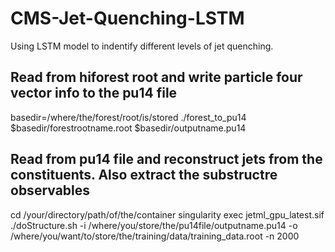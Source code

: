 # CMS-Jet-Quenching-LSTM
Using LSTM model to indentify different levels of jet quenching. 

## Read from hiforest root and write particle four vector info to the pu14 file
basedir=/where/the/forest/root/is/stored
./forest_to_pu14 $basedir/forestrootname.root $basedir/outputname.pu14

## Read from pu14 file and reconstruct jets from the constituents. Also extract the substructre observables
cd /your/directory/path/of/the/container
singularity exec jetml_gpu_latest.sif ./doStructure.sh -i /where/you/store/the/pu14file/outputname.pu14 -o /where/you/want/to/store/the/training/data/training_data.root -n 2000
